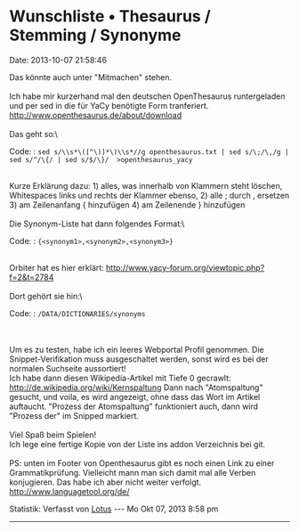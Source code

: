 Wunschliste • Thesaurus / Stemming / Synonyme
=============================================

Date: 2013-10-07 21:58:46

Das könnte auch unter \"Mitmachen\" stehen.\
\
Ich habe mir kurzerhand mal den deutschen OpenThesaurus runtergeladen
und per sed in die für YaCy benötigte Form tranferiert.\
<http://www.openthesaurus.de/about/download>\
\
Das geht so:\

Code: 
:   `sed s/\\s*\([^\)]*\)\\s*//g openthesaurus.txt | sed s/\;/\,/g | sed s/^/\{/ | sed s/$/\}/  >openthesaurus_yacy`

\
Kurze Erklärung dazu: 1) alles, was innerhalb von Klammern steht
löschen, Whitespaces links und rechts der Klammer ebenso, 2) alle ;
durch , ersetzen 3) am Zeilenanfang { hinzufügen 4) am Zeilenende }
hinzufügen\
\
Die Synonym-Liste hat dann folgendes Format:\

Code: 
:   `{<synonym1>,<synonym2>,<synonym3>}`

\
Orbiter hat es hier erklärt:
<http://www.yacy-forum.org/viewtopic.php?f=2&t=2784>\
\
Dort gehört sie hin:\

Code: 
:   `/DATA/DICTIONARIES/synonyms`

\
\
Um es zu testen, habe ich ein leeres Webportal Profil genommen. Die
Snippet-Verifikation muss ausgeschaltet werden, sonst wird es bei der
normalen Suchseite aussortiert!\
Ich habe dann diesen Wikipedia-Artikel mit Tiefe 0 gecrawlt:
<http://de.wikipedia.org/wiki/Kernspaltung> Dann nach \"Atomspaltung\"
gesucht, und voila, es wird angezeigt, ohne dass das Wort im Artikel
auftaucht. \"Prozess der Atomspaltung\" funktioniert auch, dann wird
\"Prozess der\" im Snipped markiert.\
\
Viel Spaß beim Spielen!\
Ich lege eine fertige Kopie von der Liste ins addon Verzeichnis bei
git.\
\
PS: unten im Footer von Openthesaurus gibt es noch einen Link zu einer
Grammatikprüfung. Vielleicht mann man sich damit mal alle Verben
konjugieren. Das habe ich aber nicht weiter verfolgt.\
<http://www.languagetool.org/de/>

Statistik: Verfasst von
[Lotus](http://forum.yacy-websuche.de/memberlist.php?mode=viewprofile&u=68)
--- Mo Okt 07, 2013 8:58 pm

------------------------------------------------------------------------

